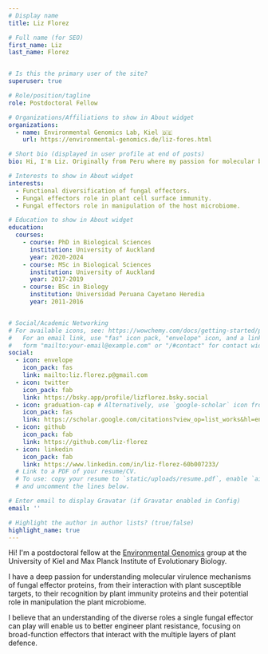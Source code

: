 ```yaml
---
# Display name
title: Liz Florez

# Full name (for SEO)
first_name: Liz
last_name: Florez


# Is this the primary user of the site?
superuser: true

# Role/position/tagline
role: Postdoctoral Fellow

# Organizations/Affiliations to show in About widget
organizations:
  - name: Environmental Genomics Lab, Kiel 🇩🇪
    url: https://environmental-genomics.de/liz-fores.html

# Short bio (displayed in user profile at end of posts)
bio: Hi, I'm Liz. Originally from Peru where my passion for molecular biology started. I did my PhD research in New Zealand focusing on the molecular understanding of an apple fungal pathogen. Currently UI am working in Germany as a postdoctoral fellow focusing on apoplastic effectors of a devastating fungal wheat pathogen.

# Interests to show in About widget
interests:
  - Functional diversification of fungal effectors.
  - Fungal effectors role in plant cell surface immunity.
  - Fungal effectors role in manipulation of the host microbiome.

# Education to show in About widget
education:
  courses:
    - course: PhD in Biological Sciences
      institution: University of Auckland
      year: 2020-2024
    - course: MSc in Biological Sciences
      institution: University of Auckland
      year: 2017-2019
    - course: BSc in Biology
      institution: Universidad Peruana Cayetano Heredia
      year: 2011-2016


# Social/Academic Networking
# For available icons, see: https://wowchemy.com/docs/getting-started/page-builder/#icons
#   For an email link, use "fas" icon pack, "envelope" icon, and a link in the
#   form "mailto:your-email@example.com" or "/#contact" for contact widget.
social:
  - icon: envelope
    icon_pack: fas
    link: mailto:liz.florez.p@gmail.com
  - icon: twitter
    icon_pack: fab
    link: https://bsky.app/profile/lizflorez.bsky.social
  - icon: graduation-cap # Alternatively, use `google-scholar` icon from `ai` icon pack
    icon_pack: fas
    link: https://scholar.google.com/citations?view_op=list_works&hl=en&user=OIHSfbQAAAAJ  
  - icon: github
    icon_pack: fab
    link: https://github.com/liz-florez
  - icon: linkedin
    icon_pack: fab
    link: https://www.linkedin.com/in/liz-florez-60b007233/
  # Link to a PDF of your resume/CV.
  # To use: copy your resume to `static/uploads/resume.pdf`, enable `ai` icons in `params.yaml`,
  # and uncomment the lines below.

# Enter email to display Gravatar (if Gravatar enabled in Config)
email: ''

# Highlight the author in author lists? (true/false)
highlight_name: true
---
```


Hi! I'm a postdoctoral fellow at the [Environmental Genomics](https://www.environmental-genomics.de/) group at the University of Kiel and Max Planck Institute of Evolutionary Biology.

I have a deep passion for understanding molecular virulence mechanisms of fungal effector proteins, from their interaction with plant susceptible targets, to their recognition by plant immunity proteins and their potential role in manipulation the plant microbiome.

I believe that an understanding of the diverse roles a single fungal effector can play will enable us to better engineer plant resistance, focusing on broad-function effectors that interact with the multiple layers of plant defence.
